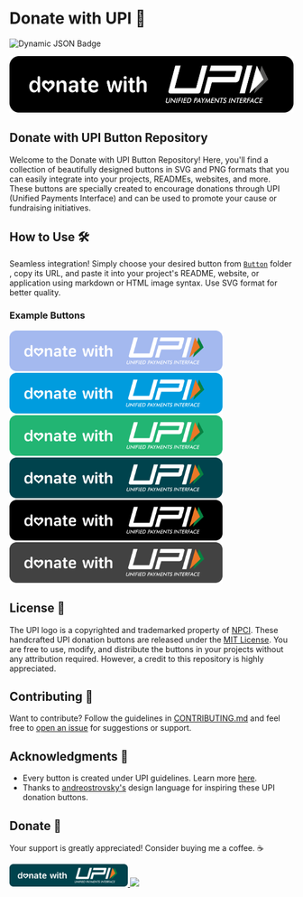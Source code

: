 # Donate with UPI 💸

<img alt="Dynamic JSON Badge" src="https://img.shields.io/badge/dynamic/json?url=https%3A%2F%2Fraw.githubusercontent.com%2FTakiShiwa%2Fdonate-with-upi%2Fmain%2Ffiles_count.json&query=%24.message&style=for-the-badge&label=No.of%20Buttons&labelColor=1e1e2e&color=cba6f7">

<p align="center">
  <img src="https://github.com/TakiShiwa/donate-with-upi/blob/main/Button/SVG/UPI-black-02.svg" height="100" alt="Donate with UPI" />
</p>

## Donate with UPI Button Repository

Welcome to the Donate with UPI Button Repository! Here, you'll find a collection of beautifully designed buttons in SVG and PNG formats that you can easily integrate into your projects, READMEs, websites, and more. These buttons are specially created to encourage donations through UPI (Unified Payments Interface) and can be used to promote your cause or fundraising initiatives.

## How to Use 🛠️

Seamless integration! Simply choose your desired button from [`Button`](https://github.com/TakiShiwa/donate-with-upi/edit/main/Button) folder , copy its URL, and paste it into your project's README, website, or application using markdown or HTML image syntax. Use SVG format for better quality.

### Example Buttons
<p align="center:">
  <img src="https://github.com/TakiShiwa/donate-with-upi/blob/main/Button/SVG/UPI-light-blue-01.svg" height="72" alt="Button Preview" />
  <img src="https://github.com/TakiShiwa/donate-with-upi/blob/main/Button/SVG/UPI-blue-01.svg" height="72" alt="Button Preview" />
  <img src="https://github.com/TakiShiwa/donate-with-upi/blob/main/Button/SVG/UPI-green-01.svg" height="72" alt="Button Preview" />
  <img src="https://github.com/TakiShiwa/donate-with-upi/blob/main/Button/SVG/UPI-teal-01.svg" height="72" alt="Button Preview" />
  <img src="https://github.com/TakiShiwa/donate-with-upi/blob/main/Button/SVG/UPI-black-01.svg" height="72" alt="Button Preview" />
  <img src="https://github.com/TakiShiwa/donate-with-upi/blob/main/Button/SVG/UPI-grey-01.svg" height="72" alt="Button Preview" />
</p>

## License 📝

The UPI logo is a copyrighted and trademarked property of [NPCI](https://www.npci.org.in/). These handcrafted UPI donation buttons are released under the [MIT License](LICENSE). You are free to use, modify, and distribute the buttons in your projects without any attribution required. However, a credit to this repository is highly appreciated.

## Contributing 🤝

Want to contribute? Follow the guidelines in [CONTRIBUTING.md](CONTRIBUTING.md) and feel free to [open an issue](https://github.com/TakiShiwa/donate-with-upi/issues) for suggestions or support. 

## Acknowledgments 🙏

- Every button is created under UPI guidelines. Learn more [here](https://www.bhimupi.org.in/sites/default/files/BHIM%20UPI%20Guidelines.pdf).
- Thanks to [andreostrovsky's](https://github.com/andreostrovsky/donate-with-paypal/tree/master) design language for inspiring these UPI donation buttons.

## Donate 💖

Your support is greatly appreciated! Consider buying me a coffee. ☕

<a href="https://github.com/TakiShiwa/Themes/assets/137756384/02a87419-84ec-4ea8-a910-20f92e19259a">
  <img src="https://github.com/TakiShiwa/donate-with-upi/blob/main/Button/SVG/UPI-teal-01.svg" height="40">
</a>
<a href="https://paypal.me/TakiShiwa/"><img src="https://github.com/andreostrovsky/donate-with-paypal/blob/master/blue.svg" height="40"></a> 
